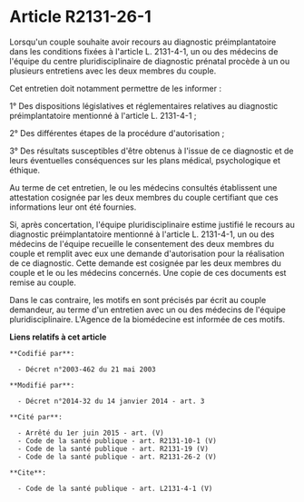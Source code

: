 # Article R2131-26-1

Lorsqu'un couple souhaite avoir recours au diagnostic préimplantatoire dans les conditions fixées à l'article L. 2131-4-1, un
ou des médecins de l'équipe du centre pluridisciplinaire de diagnostic prénatal procède à un ou plusieurs entretiens avec les
deux membres du couple. 

Cet entretien doit notamment permettre de les informer : 

1° Des dispositions législatives et réglementaires relatives au diagnostic préimplantatoire mentionné à l'article L.
2131-4-1 ; 

2° Des différentes étapes de la procédure d'autorisation ; 

3° Des résultats susceptibles d'être obtenus à l'issue de ce diagnostic et de leurs éventuelles conséquences sur les plans
médical, psychologique et éthique. 

Au terme de cet entretien, le ou les médecins consultés établissent une attestation cosignée par les deux membres du couple
certifiant que ces informations leur ont été fournies. 

Si, après concertation, l'équipe pluridisciplinaire estime justifié le recours au diagnostic préimplantatoire mentionné à
l'article L. 2131-4-1, un ou des médecins de l'équipe recueille le consentement des deux membres du couple et remplit avec
eux une demande d'autorisation pour la réalisation de ce diagnostic. Cette demande est cosignée par les deux membres du
couple et le ou les médecins concernés. Une copie de ces documents est remise au couple. 

Dans le cas contraire, les motifs en sont précisés par écrit au couple demandeur, au terme d'un entretien avec un ou des
médecins de l'équipe pluridisciplinaire. L'Agence de la biomédecine est informée de ces motifs.

**Liens relatifs à cet article**

	**Codifié par**:

	  - Décret n°2003-462 du 21 mai 2003

	**Modifié par**:

	  - Décret n°2014-32 du 14 janvier 2014 - art. 3

	**Cité par**:

	  - Arrêté du 1er juin 2015 - art. (V)
	  - Code de la santé publique - art. R2131-10-1 (V)
	  - Code de la santé publique - art. R2131-19 (V)
	  - Code de la santé publique - art. R2131-26-2 (V)

	**Cite**:

	  - Code de la santé publique - art. L2131-4-1 (V)

